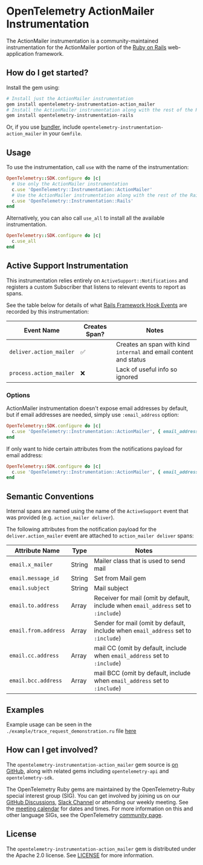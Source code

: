 # OpenTelemetry ActionMailer Instrumentation

The ActionMailer instrumentation is a community-maintained instrumentation for the ActionMailer portion of the [Ruby on Rails][rails-home] web-application framework.

## How do I get started?

Install the gem using:

```bash
# Install just the ActionMailer instrumentation
gem install opentelemetry-instrumentation-action_mailer
# Install the ActionMailer instrumentation along with the rest of the Rails-related instrumentation
gem install opentelemetry-instrumentation-rails
```

Or, if you use [bundler][bundler-home], include `opentelemetry-instrumentation-action_mailer` in your `Gemfile`.

## Usage

To use the instrumentation, call `use` with the name of the instrumentation:

```ruby
OpenTelemetry::SDK.configure do |c|
  # Use only the ActionMailer instrumentation 
  c.use 'OpenTelemetry::Instrumentation::ActionMailer'
  # Use the ActionMailer instrumentation along with the rest of the Rails-related instrumentation
  c.use 'OpenTelemetry::Instrumentation::Rails'
end
```

Alternatively, you can also call `use_all` to install all the available instrumentation.

```ruby
OpenTelemetry::SDK.configure do |c|
  c.use_all
end
```

## Active Support Instrumentation

This instrumentation relies entirely on `ActiveSupport::Notifications` and registers a custom Subscriber that listens to relevant events to report as spans.

See the table below for details of what [Rails Framework Hook Events](https://guides.rubyonrails.org/active_support_instrumentation.html#action-mailer) are recorded by this instrumentation:

| Event Name | Creates Span? | Notes |
| - | - | - |
| `deliver.action_mailer` | :white_check_mark: | Creates an span with kind `internal` and email content and status|
| `process.action_mailer` | :x: | Lack of useful info so ignored |

### Options

ActionMailer instrumentation doesn't expose email addresses by default, but if email addresses are needed, simply use `:email_address` option:

```ruby
OpenTelemetry::SDK.configure do |c|
  c.use 'OpenTelemetry::Instrumentation::ActionMailer', { email_address: :include }
end
```

If only want to hide certain attributes from the notifications payload for email address:

```ruby
OpenTelemetry::SDK.configure do |c|
  c.use 'OpenTelemetry::Instrumentation::ActionMailer', { email_address: :include, disallowed_notification_payload_keys: ['email.to.address'] }
end
```

## Semantic Conventions

Internal spans are named using the name of the `ActiveSupport` event that was provided (e.g. `action_mailer deliver`).

The following attributes from the notification payload for the `deliver.action_mailer` event are attached to `action_mailer deliver` spans:

| Attribute Name | Type | Notes |
| - | - | - |
| `email.x_mailer` | String | Mailer class that is used to send mail |
| `email.message_id` | String | Set from Mail gem |
| `email.subject` | String | Mail subject |
| `email.to.address` | Array | Receiver for mail (omit by default, include when `email_address` set to `:include`) |
| `email.from.address` | Array | Sender for mail (omit by default, include when `email_address` set to `:include`) |
| `email.cc.address` | Array | mail CC (omit by default, include when `email_address` set to `:include`) |
| `email.bcc.address` | Array | mail BCC (omit by default, include when `email_address` set to `:include`)  |

## Examples

Example usage can be seen in the `./example/trace_request_demonstration.ru` file [here](https://github.com/open-telemetry/opentelemetry-ruby-contrib/blob/main/instrumentation/action_mailer/example/trace_request_demonstration.ru)

## How can I get involved?

The `opentelemetry-instrumentation-action_mailer` gem source is [on GitHub][repo-github], along with related gems including `opentelemetry-api` and `opentelemetry-sdk`.

The OpenTelemetry Ruby gems are maintained by the OpenTelemetry-Ruby special interest group (SIG). You can get involved by joining us on our [GitHub Discussions][discussions-url], [Slack Channel][slack-channel] or attending our weekly meeting. See the [meeting calendar][community-meetings] for dates and times. For more information on this and other language SIGs, see the OpenTelemetry [community page][ruby-sig].

## License

The `opentelemetry-instrumentation-action_mailer` gem is distributed under the Apache 2.0 license. See [LICENSE][license-github] for more information.

[rails-home]: https://github.com/rails/rails
[bundler-home]: https://bundler.io
[repo-github]: https://github.com/open-telemetry/opentelemetry-ruby
[license-github]: https://github.com/open-telemetry/opentelemetry-ruby-contrib/blob/main/LICENSE
[ruby-sig]: https://github.com/open-telemetry/community#ruby-sig
[community-meetings]: https://github.com/open-telemetry/community#community-meetings
[slack-channel]: https://cloud-native.slack.com/archives/C01NWKKMKMY
[discussions-url]: https://github.com/open-telemetry/opentelemetry-ruby/discussions
